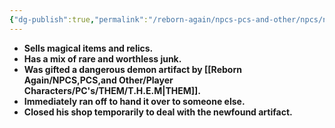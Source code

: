 ```yaml
---
{"dg-publish":true,"permalink":"/reborn-again/npcs-pcs-and-other/npcs/neutral/goblin-merchant/"}
---
```


- **Sells magical items and relics.**
- **Has a mix of rare and worthless junk.**
- **Was gifted a dangerous demon artifact by [[Reborn Again/NPCS,PCS,and Other/Player Characters/PC's/THEM/T.H.E.M\|THEM]].**
- **Immediately ran off to hand it over to someone else.**
- **Closed his shop temporarily to deal with the newfound artifact.**